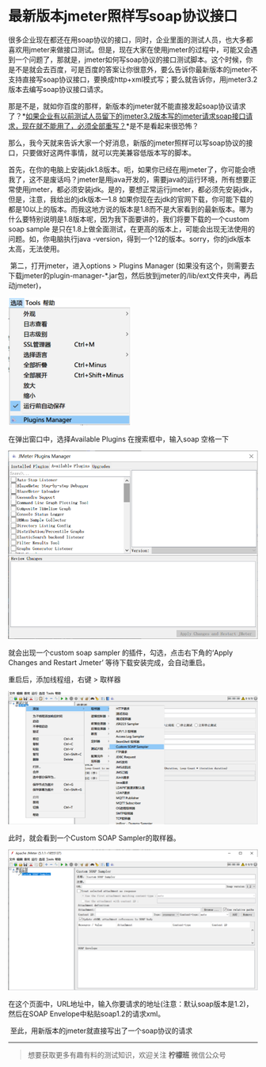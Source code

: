 # 最新版本jmeter照样写soap协议接口

   很多企业现在都还在用soap协议的接口，同时，企业里面的测试人员，也大多都喜欢用jmeter来做接口测试。但是，现在大家在使用jmeter的过程中，可能又会遇到一个问题了，那就是，jmeter如何写soap协议的接口测试脚本。这个时候，你是不是就会去百度，可是百度的答案让你很意外，要么告诉你最新版本的jmeter不支持直接写soap协议接口，要换成http+xml模式写；要么就告诉你，用jmeter3.2版本去编写soap协议接口请求。

​	那是不是，就如你百度的那样，新版本的jmeter就不能直接发起soap协议请求了？*<u>如果企业有以前测试人员留下的jmeter3.2版本写的jmeter请求soap接口请求，现在就不能用了，必须全部重写？</u>*是不是看起来很恐怖？

​	那么，我今天就来告诉大家一个好消息，新版的jmeter照样可以写soap协议的接口，只要做好这两件事情，就可以完美兼容低版本写的脚本。

​	首先，在你的电脑上安装jdk1.8版本。呃，如果你已经在用jmeter了，你可能会喷我了，这不是废话吗？jmeter是用java开发的，需要java的运行环境，所有想要正常使用jmeter，都必须安装jdk。是的，要想正常运行jmeter，都必须先安装jdk，但是，注意，我给出的jdk版本—1.8  如果你现在去jdk的官网下载，你可能下载的都是10以上的版本。而我这地方说的版本是1.8而不是大家看到的最新版本。哪为什么要特别说明是1.8版本呢，因为我下面要讲的，我们将要下载的一个custom soap sample 是只在1.8上做全面测试，在更高的版本上，可能会出现无法使用的问题。如，你电脑执行java -version，得到一个12的版本。sorry，你的jdk版本太高，无法使用。

​	第二，打开jmeter，进入options > Plugins Manager (如果没有这个，则需要去下载jmeter的plugin-manager-*.jar包，然后放到jmeter的/lib/ext文件夹中，再启动jmeter)，

![PluginsManager_1.png](image/PluginsManager_1.png)

在弹出窗口中，选择Available Plugins 在搜索框中，输入soap 空格一下

![AvailablePlugins_1.png](image/AvailablePlugins_1.png)

  就会出现一个custom soap sampler 的插件，勾选，点击右下角的‘Apply Changes and Restart Jmeter’ 等待下载安装完成，会自动重启。

  重启后，添加线程组，右键 > 取样器 
  
![SoapSampler_1.png](image/SoapSampler_1.png)

此时，就会看到一个Custom SOAP Sampler的取样器。

![CoustomSoap_1.png](image/CoustomSoap_1.png)

在这个页面中，URL地址中，输入你要请求的地址(注意：默认soap版本是1.2)，然后在SOAP Envelope中粘贴soap1.2的请求xml。

​	至此，用新版本的jmeter就直接写出了一个soap协议的请求

---
> 想要获取更多有趣有料的测试知识，欢迎关注 **柠檬班** 微信公众号